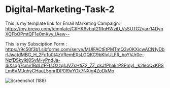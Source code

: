 # Digital-Marketing-Task-2

This is my template link for Email Marketing Campaign:
https://my.brevo.com/template/CtIHK6vbqt21RqHWziD_VsSUTG2yarr14DynXQFbOPmtQF1e0mKvy_lAew--

This is my Subsciption Form : 
https://9c50f3b1.sibforms.com/serve/MUIFACtEtPMTmQ3v0KXjcwACN1yDbrlJwctdMBG_H_2Fu1u0t4zVRemEXsLGQKC9bKIvULFR_boYVJr0e-NzfDSkvlkj0SvM-yPndJa-4iXsqg7cmv1BdLitFFtsOzzq1JVZsHtiZ2_7Z_ckJfPhakrP8PmyL_k2leoQxKRSLm6VMJqhyCHauL5gnrIDP0I9xYOk7NXig4ZoDkMo



![Screenshot (188)](https://github.com/IshaaKulkarni/Digital-Marketing-Task-2/assets/91596794/c13806a1-0530-44e5-acc0-fdcf16450d78)
